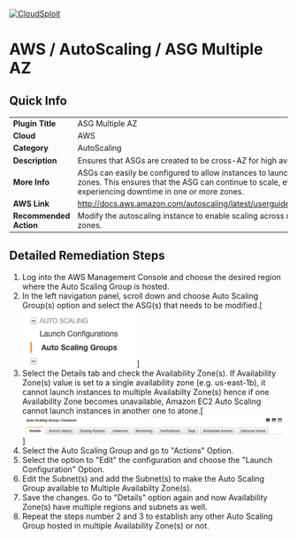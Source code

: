 [![CloudSploit](https://cloudsploit.com/img/logo-new-big-text-100.png "CloudSploit")](https://cloudsploit.com)

# AWS / AutoScaling / ASG Multiple AZ

## Quick Info

| | |
|-|-|
| **Plugin Title** | ASG Multiple AZ |
| **Cloud** | AWS |
| **Category** | AutoScaling |
| **Description** | Ensures that ASGs are created to be cross-AZ for high availability. |
| **More Info** | ASGs can easily be configured to allow instances to launch in multiple availability zones. This ensures that the ASG can continue to scale, even when AWS is experiencing downtime in one or more zones. |
| **AWS Link** | http://docs.aws.amazon.com/autoscaling/latest/userguide/AutoScalingGroup.html |
| **Recommended Action** | Modify the autoscaling instance to enable scaling across multiple availability zones. |

## Detailed Remediation Steps
1. Log into the AWS Management Console and choose the desired region where the Auto Scaling Group is hosted.
2. In the left navigation panel, scroll down and choose Auto Scaling Group(s) option and select the ASG(s) that needs to be modified.[![Step 2](resources/aws/autoscaling/step2.png "Step 2 - ASG")]  
3. Select the Details tab and check the Availability Zone(s). If Availability Zone(s) value is set to a single availability zone (e.g. us-east-1b), it cannot launch instances to multiple Availabilty Zone(s) hence if one Availability Zone becomes unavailable, Amazon EC2 Auto Scaling cannot launch instances in another one to atone.[![Step 3](resources/aws/autoscaling/step3.png "Step 3 - Details")]  
4. Select the Auto Scaling Group and go to "Actions" Option.
5. Select the option to "Edit" the configuration and choose the "Launch Configuration" Option.
6. Edit the Subnet(s) and add the Subnet(s) to make the Auto Scaling Group available to Multiple Availabilty Zone(s).
7. Save the changes. Go to "Details" option again and now Availability Zone(s) have multiple regions and subnets as well.
8. Repeat the steps number 2 and 3 to establish any other Auto Scaling Group hosted in multiple Availability Zone(s) or not. 
